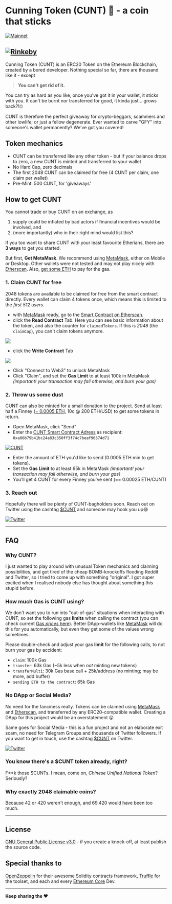 # Cunning Token (CUNT) 💎 - a coin that sticks
[![Mainnet](https://img.shields.io/badge/Mainnet-0xa06b79b41bc24a83c350ff3f74c7beaf96574d71-brightgreen?style=for-the-badge&logo=ethereum)][Etherscan]

[![Rinkeby](https://img.shields.io/badge/Rinkeby-0xa06b79b41bc24a83c350ff3f74c7beaf96574d71-yellow?style=for-the-badge&logo=ethereum)][EtherscanRinkeby]
----

Cunning Token (CUNT) is an ERC20 Token on the Ethereum Blockchain, created by a bored developer. Nothing special so far, there are thousand like it - except
> **You can't get rid of it.**

You can try as hard as you like, once you've got it in your wallet, it sticks with you. It can't be burnt nor transferred for good, it kinda just... grows back?!🙄

CUNT is therefore the perfect giveaway for crypto-beggars, scammers and other lowlife; or just a fellow degenerate. Ever wanted to carve "GFY" into someone's wallet permanently? We've got you covered!

## Token mechanics
- CUNT can be transferred like any other token - but if your balance drops to zero, a new CUNT is minted and transferred to your wallet
- No Hard Cap, zero decimals
- The first 2048 CUNT can be claimed for free (4 CUNT per claim, one claim per wallet)
- Pre-Mint: 500 CUNT, for 'giveaways'


## How to get CUNT
You cannot trade or buy CUNT on an exchange, as
1. supply could be inflated by bad actors if financial incentives would be involved, and
2. (more importantly) who in their right mind would list this?

If you too want to share CUNT with your least favourite Etherians, there are **3 ways** to get you started.

But first, **Get MetaMask**. We recommend using [MetaMask](https://www.metamask.io), either on Mobile or Desktop. Other wallets were not tested and may not play nicely with [Etherscan]. Also, [get some ETH][Coinbase] to pay for the gas.

### 1. Claim CUNT for free
2048 tokens are available to be claimed for free from the smart contract directly. Every wallet can claim 4 tokens once, which means this is limited to the *first 512 users*.
- with [MetaMask] ready, go to the [Smart Contract on Etherscan][Etherscan].
- click the **Read Contract** Tab. Here you can see basic information about the token, and also the counter for `claimedTokens`. If this is *2048* (the `claimCap`), you can't claim tokens anymore.

<img src="images/etherscan-read.png" align="center" />

- click the **Write Contract** Tab

<img src="images/etherscan-write.png" align="center" />

- Click "Connect to Web3" to unlock MetaMask
- Click "Claim", and set the **Gas Limit** to at least 100k in MetaMask *(important! your transaction may fail otherwise, and burn your gas)*

### 2. Throw us some dust
CUNT can also be minted for a small donation to the project. Send at least half a Finney ([= 0.0005 ETH][ccUnit], 10c @ 200 ETH/USD) to get some tokens in return.
- Open MetaMask, click "Send"
- Enter the [CUNT Smart Contract Adress][Etherscan] as recipient: `0xa06b79b41bc24a83c350ff3f74c7beaf96574d71`

[![CUNT](https://img.shields.io/badge/Mainnet-0xa06b79b41bc24a83c350ff3f74c7beaf96574d71-brightgreen?style=for-the-badge&logo=ethereum)][Etherscan]

- Enter the amount of ETH you'd like to send (0.0005 ETH min to get tokens).
- Set the **Gas Limit** to at least 65k in MetaMask *(important! your transaction may fail otherwise, and burn your gas)*
- You'll get 4 CUNT for every Finney you've sent (== 0.00025 ETH/CUNT)

### 3. Reach out
Hopefully there will be plenty of CUNT-bagholders soon. Reach out on Twitter using the cashtag [$CUNT][Twitter] and someone may hook you up😅

[![Twitter](https://img.shields.io/badge/Twitter-$CUNT-blue?style=for-the-badge&logo=twitter)][Twitter]


----

## FAQ

### Why CUNT?
I just wanted to play around with unusual Token mechanics and claiming possibilities, and got tired of the cheap BOMB-knockoffs flooding Reddit and Twitter, so I tried to come up with something "original". I got super excited when I realised nobody else has thought about something *this* stupid before.

### How much Gas is CUNT using?
We don't want you to run into "out-of-gas" situations when interacting with CUNT, so set the following gas **limits** when calling the contract (you can check current [Gas *prices* here][ccGas]). Better DApp-wallets like [MetaMask] will do this for you automatically, but even they get some of the values wrong sometimes.

Please double-check and adjust your gas **limit** for the following calls, to not burn your gas by accident:
- `claim`: 100k Gas
- `transfer`: 63k Gas (~5k less when *not* minting new tokens)
- `transferMulti`: 30k Gas base call + 25k/address (no minting; may be more, add buffer)
- `sending ETH to the contract`: 65k Gas

### No DApp or Social Media?
No need for the fanciness really. Tokens can be claimed using [MetaMask] and [Etherscan], and transferred by any ERC20-compatible wallet. Creating a DApp for this project would be an overstatement 😝

Same goes for Social Media - this is a fun project and not an elaborate exit scam, no need for Telegram Groups and thousands of Twitter followers.
If you want to get in touch, use the cashtag [$CUNT][Twitter] on Twitter.

[![Twitter](https://img.shields.io/badge/Twitter-$CUNT-blue?style=for-the-badge&logo=twitter)][Twitter]

### You know there's a $CUNT token already, right?
F**k those $CUNTs. I mean, come on, *Chinese Unified National Token*? Seriously?

### Why exactly 2048 claimable coins?
Because 42 or 420 weren't enough, and 69.420 would have been too much.

----

## License
[GNU General Public License v3.0](https://www.gnu.org/licenses/gpl-3.0.en.html) - if you create a knock-off, at least publish the source code.

## Special thanks to
[OpenZeppelin] for their awesome Solidity contracts framework, [Truffle] for the toolset, and each and every [Ethereum Core][Ethereum] Dev.

----
**Keep sharing the ❤️**

[//]: #
   [MetaMask]: <https://www.metamask.io>
   [Etherscan]: <https://etherscan.io/token/0xa06b79b41bc24a83c350ff3f74c7beaf96574d71>
   [EtherscanRinkeby]: <https://rinkeby.etherscan.io/token/0xa06b79b41bc24a83c350ff3f74c7beaf96574d71>
   [ccGas]: <https://chaincraft.cc/ethereum-gasprice>
   [ccUnit]: <https://chaincraft.cc/ether-unit-converter>
   [OpenZeppelin]: <https://github.com/OpenZeppelin/openzeppelin-contracts>
   [Truffle]: <https://github.com/trufflesuite/truffle>
   [Ethereum]: <https://github.com/ethereum>
   [Coinbase]: <https://www.coinbase.com/join/5a4fe76e49d3f302a1111321>
   [Twitter]: <https://twitter.com/search?q=%24CUNT>
